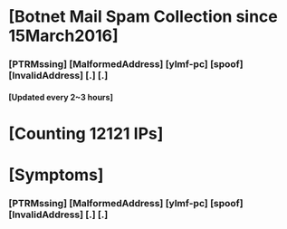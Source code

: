# [Botnet Mail Spam Collection since 15March2016]
### [PTRMssing] [MalformedAddress] [ylmf-pc] [spoof] [InvalidAddress] [.] [.]
#### [Updated every 2~3 hours]

# [Counting 12121 IPs]

# [Symptoms] 
###   [PTRMssing] [MalformedAddress] [ylmf-pc] [spoof] [InvalidAddress] [.] [.]

